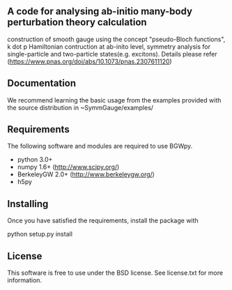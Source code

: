 A code for analysing ab-initio many-body perturbation theory calculation
-------------
construction of smooth gauge using the concept "pseudo-Bloch functions", k dot p Hamiltonian contruction at ab-inito level,
symmetry analysis for single-particle and two-particle states(e.g. excitons). 
Details please refer (https://www.pnas.org/doi/abs/10.1073/pnas.2307611120) 


Documentation
-------------

We recommend learning the basic usage from the examples provided
with the source distribution in ~SymmGauge/examples/ 


Requirements
------------

The following software and modules are required to use BGWpy.

  * python 3.0+ 
  * numpy 1.6+      (http://www.scipy.org/)
  * BerkeleyGW 2.0+ (http://www.berkeleygw.org/)
  * h5py

Installing
----------

Once you have satisfied the requirements, install the package with

  python setup.py install



License
-------

This software is free to use under the BSD license.
See license.txt for more information.

